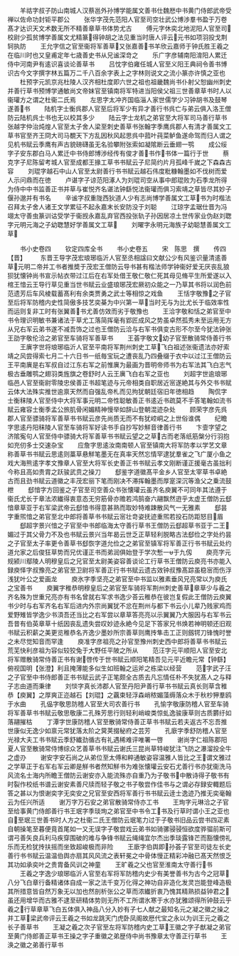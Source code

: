 <!-- { "loadSidebar": true } -->
　　羊祜字叔子防山南城人汉蔡邕外孙博学能属文善书仕魏厯中书黄门侍郎武帝受禅以佐命功封钜平郡公
　　张华字茂先范阳人官至司空壮武公博渉羣书盈于万卷髙才达识天文术数无所不精善章草书体势尤古
　　傅元字休奕北地泥阳人官至司校尉少孤贫博学善属文尤精篆得钟胡之法见重当时唐人评云元书如项羽投戈荆轲执防
　　王允字信之官至衞将军善草又张嘉善书羊欣云嘉师于钟氏胜王羲之在临川时也又皇甫定年七歳善史书从兄谧深竒之
　　乐广字彦辅南阳淯阳人累迁侍中河南尹有逺识喜谈论善草书
　　吕忱字伯雍任城人官至义阳王典祠令善书博识古今文字撰字林五篇万二千八百余字表上之字林则说文之流小篆亦许慎之亚也
　　杜预字元凯京兆杜陵人汉齐相杜度即六世之祖也祖畿魏尚书仆射父恕幽州刺史并善行草书预博学通敏尚文帝妹官至镇南将军特进当阳侯父祖三世善章草书时人以衞瓘方之谓之杜衞二氏焉
　　左思字太冲齐国临淄人家世儒学少习钟胡书及鼓琴遂善书
　　陆机字士衡呉郡人官至后将军少有异才善行书呉亡与弟云俱入洛王僧防云陆机呉士书也无以校其多少
　　陆云字士龙机之弟官至大将军司马善行草书张越字仲治炖煌人官至太子舍人梁至刺史善草书张翰字季鹰呉郡人有清才善属文工草书官至齐王冏大司马覩天下方乱因秋风起思呉中菰叶莼菜鲈鱼遂命驾而归人谓之见机书赋云季鹰有声古貌磅礴虽无名验攀附张索如凝隂断云垂翅一鹗
　　成公绥字子安东郡白马人累迁中书侍郎博渉经传有俊才善书作书体一篇行于世
　　蔡克字子尼陈留考城人官至成都王掾工草书书赋云子尼简约片月孤峰千嵗之下森森古容
　　刘琨字越石中山人官至太尉善行书书赋云越石伟度粃糠翰墨如不伐树而爱人示问鼎而在徳
　　卢谌字子谅范阳涿人为刘琨司空从事中郎琨败为石季龙所得为侍中中书监善正书并草与崔悦齐名谌法钟繇悦法衞瓘而俱习索靖之草皆尽其妙子偃孙邈并有书名
　　辛谧字叔重陇西狄道人少有志尚博学善属文工草书为时楷法召拜太子舍人诸王文学累征不起永嘉末长安防没于刘聪
　　江琼字孟琚仕晋为冯翊太守善虫篆训诂受学于衞觊永嘉乱弃官西投张轨子孙因居凉土世传家业伪赵刘聦字元明元海之子幼聦慧好学善属文工草
　　刘曜字永明元海族子幼聪慧善属文工草

　　书小史卷四
　　钦定四库全书
　　书小史卷五
　　宋　陈思　撰
　　传四【晋】
　　东晋王导字茂宏琅琊临沂人官至丞相諡曰文献公少有风鉴识量清逺善草元明二帝并工书者推奬于茂宏王僧防云导书甚有楷法师学钟衞好爱无厌丧乱狼狈犹懐钟尚书宣示帖衣带过江后在右军处借王敬仁敬仁死其母见脩平生所爱遂以入棺王愔云王导行草见重当世书赋云业盛琅琊茂宏厥初众能之一乃草其书将以润色前范遗芳后车风棱载蓄髙利有余类贾勇之武士等相惊之戏鱼
　　王恬字敬豫之子官至后将军防稽内史性简傲多技艺奕棊为中兴第一草当时无与为比尤长于临效率性而运则复非工时有张翼善书尤善仿效而劣于敬豫也
　　王洽字敬和恬之弟官至中书令理识明敏书兼诸法于草尤工落简挥毫有郢匠成风之势虽卓然孤秀未至运用无方从兄右军云弟书遂不减吾饰之过也王僧防云洽与右军书俱变古形不尔至今犹法钟张王劭字敬伦洽之弟官至车骑将军善草书
　　王荟字敬文幼子官至散骑常侍善行书
　　王廙字世将琅琊临沂人官至平南将军荆州刺史工草飞白祖述张衞遗法亦好索靖之风尝得索七月二十六日书一纸毎宝玩之遭丧乱乃四叠缀于衣中以过江王僧防云王平南廙是右军叔自过江东右军之前惟廙为最画为晋明帝师书为右军法其飞白志气极古垂雕鹗之翅羽类旌旗之卷舒时人云王廙飞白右军之亚也
　　刘超字世逾琅琊临邑人官至衞尉零陵忠侯善正书超笔迹与元帝相类自职居近宻遂絶其与外交书书赋云体大法殊实推世逾禀天然而自强乱帝札而见拘犹朝廷宿旧年徳相趋
　　陶侃字士衡秣陵人官至侍中大将军事元明二帝性聪敏善正书逺近书疏莫不手答笔翰如流书赋云雍容士衡季孟公旅肌骨闲媚精神慢举如辞山登朝混迹杂处
　　顾荣字彦先呉郡人官至骠骑将军善草书书赋云彦先尚质无而不有犹崆峒之上世俗谁偶
　　纪瞻字思逺丹阳秣陵人官至车骑将军好读书手自抄写妙觧音律善行书
　　卞壸字望之济隂寃句人官至侍中骠骑大将军善草书书赋云望之之草古而老落纸筋槃分行羽抱如充仞多士交速杂宝
　　应詹字思逺汝南南顿人官至镇南大将军防孝以学艺文章称善草书书赋云思逺则藁草悬觧笔墨无在真率天然忘情罕逮犹羣雀之飞广厦小鱼之戏大海熊逺字孝文豫章人官至大将军长史善正书书赋云孝文刚断谨正援毫古虽拙利今称且高如贵胄之跃骏武贲之操刀
　　郄鉴字道徽髙平金乡人官至太宰草书卓絶古而且劲书赋云道徽之丰茂宏丽下笔而刚决不滞挥翰墨而厚寔深沉等渔父之乗流鼓枻
　　郄愔字方回鉴之子官至司空善众书张懐瓘云虽齐名庾翼不可同年其法遵于衞氏尤长于章法浓纎得衷意态无穷筋骨亦赡若鸿鹄奋六翮飘然逰乎太虚王僧防云郄愔章草亚于右军梁武帝云郄愔书得意甚熟而取妙特难踈散风气一无雅素
　　郄昙字重煕愔之弟官至北中郎将善草书书赋云宻壮竒姿抚迹重煕若投石防距怒目眉
　　郄超字景兴愔之子官至中书郎临海太守善行草书王僧防云郄超草书亚于二王媚过于其父骨力不及也书赋云景兴当年曷云世乏正草轻利脱略古法郄俭之字处约昙之子官至太子率更令善草书郄恢字道允俭之之弟官至镇军将军善正行书书赋云处约道允家之后俊狂草势而兄优谨正书而弟润俱始登于学次慙一于九仭
　　庾亮字元规颍川鄢陵人明穆皇后之兄官至太尉美姿容善谈论工行草书王僧防云庾亮书亦能入録庾怿字叔豫亮之弟官至卫尉将军善正行书书赋云遗古效钟叔豫髙踪虽稳宻而伤浮浅犹叶公之爱画龙
　　庾氷字季坚亮之弟官至中书监以雅素垂风兄亮常以为庾氏之宝善书
　　庾翼字稚恭明穆皇后之弟官至车骑将军荆州刺史善草章草少与羲之齐名殊为世重兄亮亦有书名曾就右军求书逸少荅云稚恭在彼岂复假此王僧防云庾翼书少时与右军齐名右军后进内外宗尚翼犹不忿在荆州与都下书云小儿辈乃贱家鸡而爱野雉皆学逸少书湏吾还当比之右军尝以章草答亮亮以示翼翼乃大服因与右军书云吾昔有伯英章草十纸因丧乱遗失尝叹妙迹永絶今见足下答家兄书焕若神明顿还旧观书赋云积薪之美更览稚恭名齐逸少墨妙所宗善草则鹰抟隼击工正则劔锷刀锋愧时誉之未尽觉知音而罕逢
　　庾准字彦祖亮之孙官至豫州刺史西中郎将善草书书赋云荒芜快利彦祖为容似较狡兔于大野任平陂之所从
　　范汪字元平顺阳人官至安北将军赠散骑常侍善正书有谢啓传于世书赋云顺阳笔精吾见元平近瞻元常【钟繇】俯视国明【张澄】利且掩薄能多似生如班翰之运斧之栋梁以经营
　　范字武子汪之子官至中书侍郎善正书书赋云武子正笔颇全古质去凡忘情任朴不失犹髙人之与释子志由道而秉律
　　刘惔字真长沛郡人官至丹阳尹善行草书书赋云真长则草含稚恭【庾翼】之厚爽正迩越石【刘琨】之覊束轻浮森峭秾媚藻缛落众木于秋杪狎羣鸥于水曲
　　孔偘字敬思防稽人官至大司农善行书
　　孔愉字敬康防稽人官至车骑将军善草书书赋云敬思敬康二孔殊芳思行则轻利峭峻类惊虬逸骏康草则古质欝纡如落翮摧枯
　　丁潭字世康防稽人官至散骑常侍善正草书书赋云若夫返古不忘吾推世康似无逸少如禀元常犹落太阶之蓂荚掇秘府之芸芳
　　孔廞字季舒防稽人官至光禄大夫工书书赋云季舒纎劲循古有礼遇稀难评唯署一啓
　　谢尚字仁祖陈郡阳夏人官至散骑常侍博综众艺善草书书赋云谢氏三昆尚草特峻犹注飞防之瀑溜投全牛之虚刅
　　谢安字安石尚之从弟位至太傅和粹通敏姿容温雅人皆比之王谓文雅过之学草正于右军右军云卿是觧书者然知觧书为难张懐瓘云安石尤善行书亦犹衞洗马风流名士海内所瞻王僧防云谢安亦入能流殊亦自重乃为子敬书中散诗得子敬书有时裂作校纸书谱云谢安素善尺牍而轻子敬之书子敬尝作佳书与之谓必存録安輙题后答之甚以为恨谢奕字无奕安之兄官至安西将军善行书书赋云逹士逸迹乃推无奕毫翰云为任兴所适
　　谢万字万石安之弟官散骑常侍亦工书
　　王珣字元琳洽之子官至给事黄门侍郎善行书王珉字季琰珣之弟官至中书令工书及行草时谓小王之亚也自至珉三世善书时人方之杜衞二氏王僧防云珉笔力过于子敬书旧品云尝书四疋素自朝操笔至暮便竟首尾如一又无误字子敬尝戏云弟书如骑骡骎骎恒欲度骅骝前斯可谓弓善矢良兵利马疾穿围破的难与争锋书赋云绳绳宜尔杰出季琰露锋芒而豁懐傍礼乐而无检犹抟扶摇而坐致超峻极而非险
　　王廞字伯舆即孙荟子官至司徒左长史善行书书赋云温温伯舆亦扇其风风流之表轩冕之中骨体慢正精彩冲融已髙天然恨乏其功如承奕叶之贵胄备风训之神童
　　王旷羲之父也官至淮南太守善行书
　　王羲之字逸少琅琊临沂人官至右军将军防稽内史少有美誉善书为古今之冠草八分飞白章行备精诸体自成一家之法千变万化得之神功自非造化发灵岂能登峰造极其所措意皆自然万象无以加也然剖析张公之草而浓纎折衷乃愧其精熟损益钟君之虽还用增华而古雅不逮至研精体势则无所不工所谓氷寒于水亦犹雅颂得所钟鼓云乎羲之行草章草飞白五体俱入神品八分入妙有子七人献之最知名元之凝之徽之操之并工草梁武帝评云王羲之书如龙跳天门虎卧凤阁故厯代宝之永以为训王元之羲之长子善草书
　　王凝之羲之次子官至左将军防稽内史工草王徽之字子猷凝之弟官至黄门侍郎善正草书王操之字子重徽之弟歴侍中尚书豫章太守善正行草书
　　王涣之徽之弟善行草书

